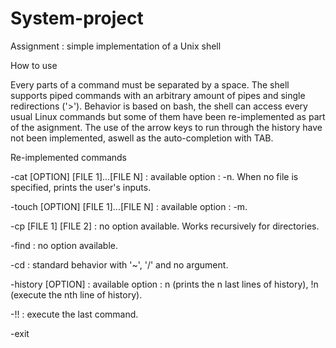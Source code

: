 # System-project


Assignment : simple implementation of a Unix shell

How to use

Every parts of a command must be separated by a space. The shell supports piped commands with an arbitrary amount of pipes and single redirections ('>'). Behavior is based on bash, the shell can access every usual Linux commands but some of them have been re-implemented as part of the asignment. The use of the arrow keys to run through the history have not been implemented, aswell as the auto-completion with TAB.

Re-implemented commands

-cat [OPTION] [FILE 1]...[FILE N] : available option : -n. When no file is specified, prints the user's inputs.

-touch [OPTION] [FILE 1]...[FILE N] : available option : -m.

-cp [FILE 1] [FILE 2] : no option available. Works recursively for directories.

-find : no option available.

-cd : standard behavior with '~', '/' and no argument.

-history [OPTION] : available option : n (prints the n last lines of history), !n (execute the nth line of history).

-!! : execute the last command.

-exit
